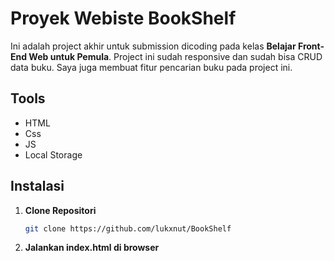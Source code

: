 # Proyek Webiste BookShelf
Ini adalah project akhir untuk submission dicoding pada kelas **Belajar Front-End Web untuk Pemula**. Project ini sudah responsive dan sudah bisa CRUD data buku. Saya juga membuat fitur pencarian buku pada project ini.

## Tools
- HTML
- Css
- JS
- Local Storage

## Instalasi
1. **Clone Repositori**
   ```bash
   git clone https://github.com/lukxnut/BookShelf
2. **Jalankan index.html di browser**
